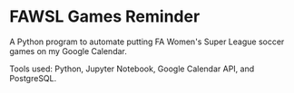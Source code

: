 # FAWSL Games Reminder
A Python program to automate putting FA Women's Super League soccer games on my Google Calendar.

Tools used: Python, Jupyter Notebook, Google Calendar API, and PostgreSQL.
